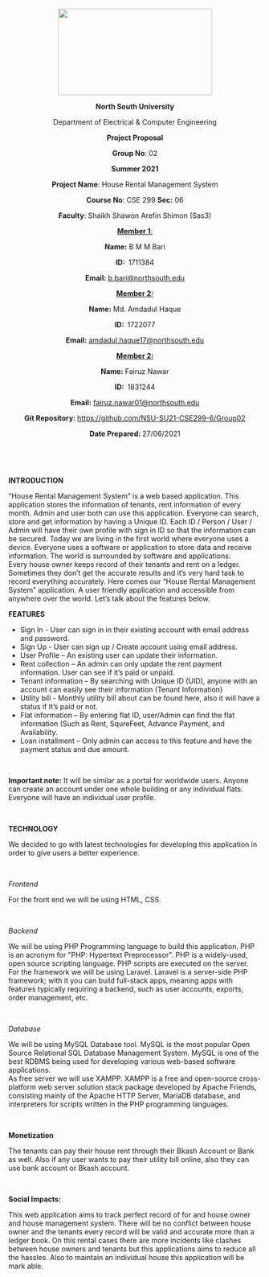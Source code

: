 <p style="text-align: center;">&nbsp;</p>
<p style="text-align: center;">&nbsp;</p>
<p align="center"><strong><img src="https://media.dhakatribune.com/uploads/2016/11/nsulogo.jpg" alt="" width="307" height="172" /></strong></p>
<p align="center"><strong>North South University</strong></p>
<p align="center">Department of Electrical &amp; Computer Engineering</p>
<p align="center"><strong>Project Proposal</strong></p>
<p align="center"><strong>Group No</strong>: 02</p>
<p align="center"><strong>Summer 2021</strong></p>
<p align="center"><strong>Project Name</strong>: House Rental Management System</p>
<p align="center"><strong>Course No</strong>: CSE 299 <strong>Sec</strong><strong>:</strong> 06</p>
<p align="center"><strong>Faculty</strong>: Shaikh Shawon Arefin Shimon (Sas3)</p>
<p align="center"><strong><u>Member 1</u></strong><u>:</u></p>
<p align="center"><strong>Name</strong><strong>:</strong> B M M Bari</p>
<p align="center"><strong>ID</strong><strong>:&nbsp; </strong>1711384</p>
<p align="center"><strong>Email</strong><strong>:</strong> <a href="mailto:b.bari@northsouth.edu">b.bari@northsouth.edu</a></p>
<p align="center"><strong><u>Member 2</u></strong><strong><u>:</u></strong></p>
<p align="center"><strong>Name</strong><strong>:</strong> Md. Amdadul Haque</p>
<p align="center"><strong>ID</strong><strong>:&nbsp; </strong>1722077</p>
<p align="center"><strong>Email</strong><strong>:</strong> <a href="mailto:amdadul.haque17@northsouth.edu">amdadul.haque17@northsouth.edu</a></p>
<p align="center"><strong><u>Member 2</u></strong><strong><u>:</u></strong></p>
<p align="center"><strong>Name</strong><strong>:</strong> Fairuz Nawar</p>
<p align="center"><strong>ID</strong><strong>:&nbsp; </strong>1831244</p>
<p align="center"><strong>Email</strong><strong>:</strong> <a href="mailto:fairuz.nawar01@northsouth.edu">fairuz.nawar01@northsouth.edu</a></p>
<p align="center"><strong>Git Repository</strong><strong>: </strong><a href="https://github.com/NSU-SU21-CSE299-6/Group02">https://github.com/NSU-SU21-CSE299-6/Group02</a></p>
<p align="center"><strong>Date Prepared</strong><strong>: </strong>27/06/2021</p>

<p><strong>&nbsp;</strong></p>
<p><strong>&nbsp;</strong></p>
<p><strong>INTRODUCTION</strong></p>
<p>“House Rental Management System” is a web based application.  This application stores the information of tenants, rent information of every month.  Admin and user both can use this application. Everyone can search, store and get information by having a Unique ID. Each ID / Person / User / Admin will have their own profile with sign in ID so that the information can be secured. Today we are living in the first world where everyone uses a device. Everyone uses a software or application to store data and receive information. The world is surrounded by software and applications. <br> 
Every house owner keeps record of their tenants and rent on a ledger.  Sometimes they don’t get the accurate results and it’s very hard task to record everything accurately.  Here comes our “House Rental Management System” application. A user friendly application and accessible from anywhere over the world. 
Let’s talk about the features below. 
</p>

<p><strong>FEATURES</strong></p>
<ul>
<li>Sign In - User can sign in in their existing account with email address and password.</li>
<li>Sign Up - User can sign up / Create account using email address.</li>
<li>User Profile – An existing user can update their information.</li>
<li>Rent collection – An admin can only update the rent payment information. User can see if it’s paid or unpaid. </li>
<li>Tenant information – By searching with Unique ID (UID), anyone with an account can easily see their information (Tenant Information) </li>
<li>Utility bill - Monthly utility bill about can be found here, also it will have a status if It’s paid or not. </li>
<li>Flat information – By entering flat ID, user/Admin can find the flat information (Such as Rent, SqureFeet, Advance Payment, and Availability.  </li>
<li>Loan installment – Only admin can access to this feature and have the payment status and due amount. </li>
</ul>
<p>&nbsp;</p>
<p> <strong>Important note:</strong> It will be similar as a portal for worldwide users. Anyone can create an account under one whole building or any individual flats. Everyone will have an individual user profile. </p>
<p>&nbsp;</p>
<p><strong>TECHNOLOGY</strong></p>
<p>We decided to go with latest technologies for developing this application in order to give users a better experience.</p>
<p>&nbsp;</p>
<p><em>Frontend</em></p>
<p>For the front end we will be using HTML, CSS. </p>
<p>&nbsp;</p>
<p><em>Backend</em></p>
<p>We will be using PHP Programming language to build this application. PHP is an acronym for "PHP: Hypertext Preprocessor". PHP is a widely-used, open source scripting language. PHP scripts are executed on the server. <br>
For the framework we will be using Laravel. Laravel is a server-side PHP framework; with it you can build full-stack apps, meaning apps with features typically requiring a backend, such as user accounts, exports, order management, etc.
</p>
<p>&nbsp;</p>
<p><em>Database</em></p>
<p>We will be using MySQL Database tool.  MySQL is the most popular Open Source Relational SQL Database Management System. MySQL is one of the best RDBMS being used for developing various web-based software applications. <br>
As free server we will use XAMPP. XAMPP is a free and open-source cross-platform web server solution stack package developed by Apache Friends, consisting mainly of the Apache HTTP Server, MariaDB database, and interpreters for scripts written in the PHP programming languages.
</p>
<p>&nbsp;</p>
<p><strong>Monetization</strong></p>
<p>The tenants can pay their house rent through their Bkash Account or Bank as well. Also if any user wants to pay their utility bill online, also they can use bank account or Bkash account.   </p>
<p>&nbsp;</p>
<p><strong>Social Impacts:</strong></p>
<p>This web application aims to track perfect record of for and house owner and house management system. There will be no conflict between house owner and the tenants every record will be valid and accurate more than a ledger book. On this rental cases there are more incidents like clashes between house owners and tenants but this applications aims to reduce all the hassles. Also to maintain an individual house this application will be mark able.  </p>
<p>&nbsp;</p>



